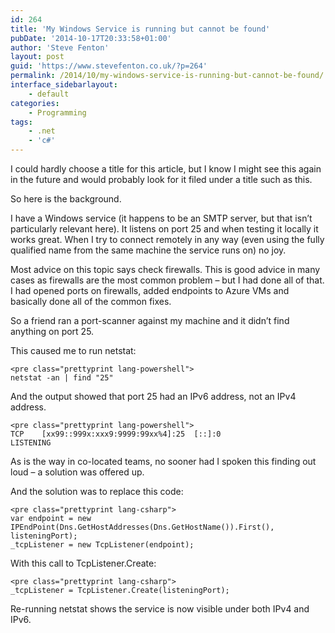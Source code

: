 ```yaml
---
id: 264
title: 'My Windows Service is running but cannot be found'
pubDate: '2014-10-17T20:33:58+01:00'
author: 'Steve Fenton'
layout: post
guid: 'https://www.stevefenton.co.uk/?p=264'
permalink: /2014/10/my-windows-service-is-running-but-cannot-be-found/
interface_sidebarlayout:
    - default
categories:
    - Programming
tags:
    - .net
    - 'c#'
---
```


I could hardly choose a title for this article, but I know I might see this again in the future and would probably look for it filed under a title such as this.

So here is the background.

I have a Windows service (it happens to be an SMTP server, but that isn’t particularly relevant here). It listens on port 25 and when testing it locally it works great. When I try to connect remotely in any way (even using the fully qualified name from the same machine the service runs on) no joy.

Most advice on this topic says check firewalls. This is good advice in many cases as firewalls are the most common problem – but I had done all of that. I had opened ports on firewalls, added endpoints to Azure VMs and basically done all of the common fixes.

So a friend ran a port-scanner against my machine and it didn’t find anything on port 25.

This caused me to run netstat:

```
<pre class="prettyprint lang-powershell">
netstat -an | find "25"
```

And the output showed that port 25 had an IPv6 address, not an IPv4 address.

```
<pre class="prettyprint lang-powershell">
TCP    [xx99::999x:xxx9:9999:99xx%4]:25  [::]:0                 LISTENING
```

As is the way in co-located teams, no sooner had I spoken this finding out loud – a solution was offered up.

And the solution was to replace this code:

```
<pre class="prettyprint lang-csharp">
var endpoint = new IPEndPoint(Dns.GetHostAddresses(Dns.GetHostName()).First(), listeningPort);
_tcpListener = new TcpListener(endpoint);
```

With this call to TcpListener.Create:

```
<pre class="prettyprint lang-csharp">
_tcpListener = TcpListener.Create(listeningPort);
```

Re-running netstat shows the service is now visible under both IPv4 and IPv6.